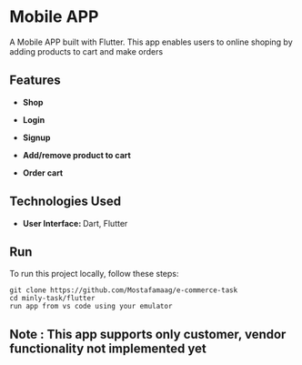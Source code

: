# Mobile APP

A Mobile APP built with Flutter. This app enables users to online shoping by adding products to cart and make orders

## Features
- <p align="left"><strong> Shop </strong> </p>
- <p align="left"><strong> Login </strong></p>
- <p align="left"><strong> Signup </strong></p>
- <p align="left"><strong> Add/remove product to cart </strong></p>
- <p align="left"><strong> Order cart </strong></p>

## Technologies Used
- <p align="left"><strong> User Interface: </strong> Dart, Flutter </p>


## Run
  To run this project locally, follow these steps:
  
    git clone https://github.com/Mostafamaag/e-commerce-task
    cd minly-task/flutter
    run app from vs code using your emulator


## Note : This app supports only customer, vendor functionality not implemented yet

